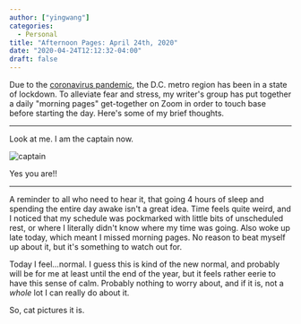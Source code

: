 ```yaml
---
author: ["yingwang"]
categories:
  - Personal
title: "Afternoon Pages: April 24th, 2020"
date: "2020-04-24T12:12:32-04:00"
draft: false
---
```


Due to the [coronavirus
pandemic](https://en.wikipedia.org/wiki/2019-20_coronavirus_pandemic), the D.C.
metro region has been in a state of lockdown. To alleviate fear and stress, my
writer's group has put together a daily "morning pages" get-together on Zoom in
order to touch base before starting the day. Here's some of my brief thoughts.

__________

Look at me. I am the captain now.

![captain](/img/posts/2020/04/24/morning_pages.jpg)

Yes you are!!

__________

A reminder to all who need to hear it, that going 4 hours of sleep and spending
the entire day awake isn't a great idea. Time feels quite weird, and I noticed
that my schedule was pockmarked with little bits of unscheduled rest, or where I
literally didn't know where my time was going. Also woke up late today, which
meant I missed morning pages. No reason to beat myself up about it, but it's
something to watch out for.

Today I feel...normal. I guess this is kind of the new normal, and probably will
be for me at least until the end of the year, but it feels rather eerie to have
this sense of calm. Probably nothing to worry about, and if it is, not a *whole*
lot I can really do about it.

So, cat pictures it is.

